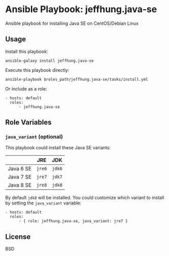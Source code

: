 # Ansible Playbook: jeffhung.java-se

Ansible playbook for installing Java SE on CentOS/Debian Linux

## Usage

Install this playbook:

	ansible-galaxy install jeffhung.java-se

Execute this playbook directly:

	ansible-playbook $roles_path/jeffhung.java-se/tasks/install.yml

Or include as a role:

	- hosts: default
	  roles:
		  - jeffhung.java-se

## Role Variables

### `java_variant` (optional)

This playbook could install these Java SE variants:

|           | JRE    | JDK    |
|-----------|--------|--------|
| Java 6 SE | `jre6` | `jdk6` |
| Java 7 SE | `jre7` | `jdk7` |
| Java 8 SE | `jre8` | `jdk8` |

By default `jdk8` will be installed. You could customize which variant to
install by setting the `java_variant` variable:

	- hosts: default
	  roles:
		  - { role: jeffhung.java-se, java_variant: jre7 }

## License

BSD

